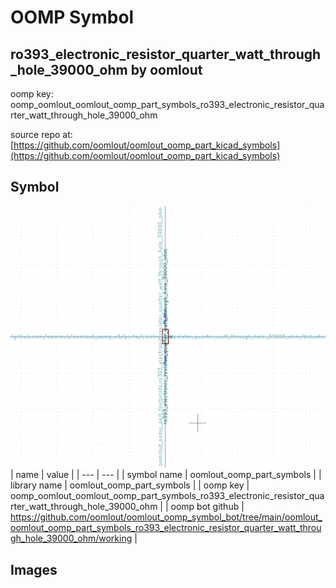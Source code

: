 # OOMP Symbol  
## ro393_electronic_resistor_quarter_watt_through_hole_39000_ohm  by oomlout  
  
oomp key: oomp_oomlout_oomlout_oomp_part_symbols_ro393_electronic_resistor_quarter_watt_through_hole_39000_ohm  
  
source repo at: [https://github.com/oomlout/oomlout_oomp_part_kicad_symbols](https://github.com/oomlout/oomlout_oomp_part_kicad_symbols)  
## Symbol  
  
[![working.png](working_600.png)](working.png)  
| name | value | 
| --- | --- | 
| symbol name | oomlout_oomp_part_symbols | 
| library name | oomlout_oomp_part_symbols | 
| oomp key | oomp_oomlout_oomlout_oomp_part_symbols_ro393_electronic_resistor_quarter_watt_through_hole_39000_ohm | 
| oomp bot github | https://github.com/oomlout/oomlout_oomp_symbol_bot/tree/main/oomlout_oomlout_oomp_part_symbols_ro393_electronic_resistor_quarter_watt_through_hole_39000_ohm/working | 
## Images  
